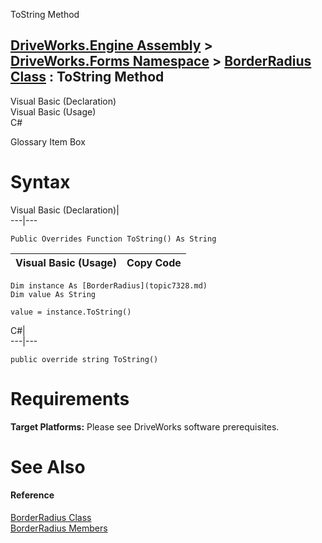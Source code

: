 ToString Method   
  
[DriveWorks.Engine Assembly](topic2156.md) > [DriveWorks.Forms Namespace](topic7266.md) > [BorderRadius Class](topic7328.md) : ToString Method  
---  
  
Visual Basic (Declaration)    
Visual Basic (Usage)    
C# 

Glossary Item Box

# Syntax

Visual Basic (Declaration)|   
---|---  
      
    
    Public Overrides Function ToString() As String  
  
Visual Basic (Usage)| Copy Code  
---|---  
      
    
    Dim instance As [BorderRadius](topic7328.md)
    Dim value As String
     
    value = instance.ToString()  
  
C#|   
---|---  
      
    
    public override string ToString()  
  
# Requirements

**Target Platforms:** Please see DriveWorks software prerequisites.

# See Also

#### Reference

[BorderRadius Class](topic7328.md)   
[BorderRadius Members](topic7329.md)


